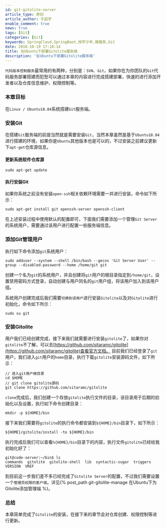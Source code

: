 ```yaml
---
id: git-gitolite-server
article_type: 原创
article_author: 于起宇
enable_comment: true
news: true
tags: [Git]
categories: [Git]
keywords: SpringCloud,SpringBoot,恒宇少年,微服务,Git
date: 2018-10-19 17:18:14
title: 在Ubuntu下部署Gitolite服务端
description: '在Ubuntu下部署Gitolite服务端'
---
```

`代码版本控制服务`最常用的有两种，分别是：`SVN`、`Git`，如果你在为你团队的`Git`代码服务部署搭建而犯愁可以通过本章的内容进行完成搭建部署，快速的进行添加开发者以及仓库信息维护、权限控制等。
<!--more-->
### 本章目标
在`Linux / Ubuntu18.04`系统搭建`Git`服务端。
### 安装Git
在搭建`Git`服务端的前提当然就是需要安装`Git`，当然本章虽然是基于`Ubuntu18.04`进行搭建的环境，如果你是`Ubuntu`其他版本也是可以的，不过安装之前建议更新下`apt-get`仓库源信息。
#### 更新系统软件仓库源
```
sudo apt-get update
```
#### 执行安装Git
如果你系统之前没有安装`open-ssh`相关依赖环境需要一并进行安装，命令如下所示： 
```
sudo apt-get install git openssh-server openssh-client
```
在上述安装过程中使用默认的配置即可，下面我们需要添加一个管理`Git Server`的系统用户，需要通过该用户进行配置一些服务端信息。
### 添加Git管理用户
执行如下命令添加`git`系统用户：
```
sudo adduser --system --shell /bin/bash --gecos 'Git Server User' --group --disabled-password --home /home/git git
```
创建一个名为`git`的系统用户，并且创建将`git`用户的根目录指定到`/home/git`，设置禁用密码方式登录，自动创建与用户同名的`git`用户组，将该用户加入到该用户组。

系统用户创建完成后我们需要`切换到该用户`进行安装`Gitolite`以及对`Gitolite`进行初始化，命令如下所示：
```
sudo su git
```
### 安装Gitolite
用户我们已经创建完成，接下来我们就需要进行安装`gitolite`了，如果你对`gitolite`不了解，可以去[https://github.com/sitaramc/gitolite](https://github.com/sitaramc/gitolite)查看官方文档。
目前我们已经登录了`git`用户，我们进入`git`用户的`home`目录，执行下载`gitolite`安装源码文件，如下所示：
```
// 进入git用户根目录
cd $HOME
// git clone gitolite源码
git clone https://github.com/sitaramc/gitolite
```
`clone`完成后，我们创建一个存放`gitolite`执行文件的目录，该目录用于后期的初始化以及设置，执行如下命令创建目录：
```
mkdir -p ${HOME}/bin
```
接下来我们需要将`gitolite`的执行命令都安装到`${HOME}/bin`目录下，如下所示：
```
${HOME}/gitolite/install -to ${HOME}/bin
```
执行完成后我们可以查看`%{HOME}/bin`目录下的内容，执行文件`gitolite`已经给我初始化好了：
```
git@code-server:~/bin$ ls
commands  gitolite  gitolite-shell  lib  syntactic-sugar  triggers  VERSION  VREF
```
到目前这一步我们差不多已经完成了`Gitolite Server`的配置，不过我们需要设置一个`管理员权限的客户端`，详见{% post_path git-gitolite-manage 在Ubuntu下为Gitolite添加管理端 %}。
### 总结
本章简单完成了`Gitolite`的安装，在接下来的章节会对仓库创建、权限控制等进行更新。